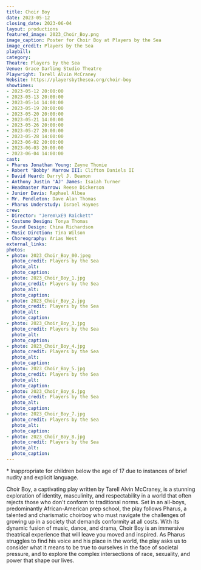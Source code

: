 ```yaml
---
title: Choir Boy
date: 2023-05-12
closing_date: 2023-06-04
layout: productions
featured_image: 2023_Choir_Boy.png
image_caption: Poster for Choir Boy at Players by the Sea
image_credit: Players by the Sea
playbill:
category:
Theatre: Players by the Sea
Venue: Grace Darling Studio Theatre
Playwright: Tarell Alvin McCraney
Website: https://playersbythesea.org/choir-boy
showtimes:
- 2023-05-12 20:00:00
- 2023-05-13 20:00:00
- 2023-05-14 14:00:00
- 2023-05-19 20:00:00
- 2023-05-20 20:00:00
- 2023-05-21 14:00:00
- 2023-05-26 20:00:00
- 2023-05-27 20:00:00
- 2023-05-28 14:00:00
- 2023-06-02 20:00:00
- 2023-06-03 20:00:00
- 2023-06-04 14:00:00
cast:
- Pharus Jonathan Young: Zayne Thomie
- Robert 'Bobby' Marrow III: Clifton Daniels II
- David Heard: Darryl J. Beamon
- Anthony Justin 'AJ' James: Isaiah Turner
- Headmaster Marrow: Reese Dickerson
- Junior Davis: Raphael Albea
- Mr. Pendleton: Dave Alan Thomas
- Pharus Understudy: Israel Haynes
crew:
- Director: "Jerem\xE9 Raickett"
- Costume Design: Tonya Thomas
- Sound Design: China Richardson
- Music Dirction: Tina Wilson
- Choreography: Arias West
external_links:
photos:
- photo: 2023_Choir_Boy_00.jpeg
  photo_credit: Players by the Sea
  photo_alt:
  photo_caption:
- photo: 2023_Choir_Boy_1.jpg
  photo_credit: Players by the Sea
  photo_alt:
  photo_caption:
- photo: 2023_Choir_Boy_2.jpg
  photo_credit: Players by the Sea
  photo_alt:
  photo_caption:
- photo: 2023_Choir_Boy_3.jpg
  photo_credit: Players by the Sea
  photo_alt:
  photo_caption:
- photo: 2023_Choir_Boy_4.jpg
  photo_credit: Players by the Sea
  photo_alt:
  photo_caption:
- photo: 2023_Choir_Boy_5.jpg
  photo_credit: Players by the Sea
  photo_alt:
  photo_caption:
- photo: 2023_Choir_Boy_6.jpg
  photo_credit: Players by the Sea
  photo_alt:
  photo_caption:
- photo: 2023_Choir_Boy_7.jpg
  photo_credit: Players by the Sea
  photo_alt:
  photo_caption:
- photo: 2023_Choir_Boy_8.jpg
  photo_credit: Players by the Sea
  photo_alt:
  photo_caption:
---
```

\* Inappropriate for children below the age of 17 due to instances of brief nudity and explicit language.

Choir Boy, a captivating play written by Tarell Alvin McCraney, is a stunning exploration of identity, masculinity, and respectability in a world that often rejects those who don't conform to traditional norms. Set in an all-boys, predominantly African-American prep school, the play follows Pharus, a talented and charismatic choirboy who must navigate the challenges of growing up in a society that demands conformity at all costs. With its dynamic fusion of music, dance, and drama, Choir Boy is an immersive theatrical experience that will leave you moved and inspired. As Pharus struggles to find his voice and his place in the world, the play asks us to consider what it means to be true to ourselves in the face of societal pressure, and to explore the complex intersections of race, sexuality, and power that shape our lives.